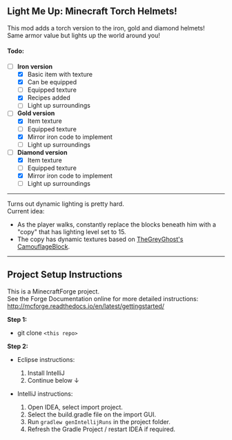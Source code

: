 ## Light Me Up: Minecraft Torch Helmets!
This mod adds a torch version to the iron, gold and diamond helmets!  
Same armor value but lights up the world around you!  

#### Todo: 
- [ ] **Iron version**
  - [x] Basic item with texture
  - [x] Can be equipped  
  - [ ] Equipped texture
  - [x] Recipes added  
  - [ ] Light up surroundings  
- [ ] **Gold version**
  - [x] Item texture
  - [ ] Equipped texture
  - [x] Mirror iron code to implement
  - [ ] Light up surroundings
- [ ] **Diamond version**
  - [x] Item texture
  - [ ] Equipped texture
  - [X] Mirror iron code to implement
  - [ ] Light up surroundings
  
<hr>

Turns out dynamic lighting is pretty hard.  
Current idea:
- As the player walks, constantly replace the blocks beneath him with a "copy" that has lighting level set to 15.
- The copy has dynamic textures based on [TheGreyGhost's CamouflageBlock](https://github.com/TheGreyGhost/MinecraftByExample/tree/1-12-2-final/src/main/java/minecraftbyexample/mbe04_block_dynamic_block_model1).

<hr>

## Project Setup Instructions
This is a MinecraftForge project.  
See the Forge Documentation online for more detailed instructions:
http://mcforge.readthedocs.io/en/latest/gettingstarted/

**Step 1:**
- git clone `<this repo>`

**Step 2:**
- Eclipse instructions:
  1. Install IntelliJ
  2. Continue below ↓

- IntelliJ instructions:
  1. Open IDEA, select import project.
  2. Select the build.gradle file on the import GUI.
  3. Run `gradlew genIntellijRuns` in the project folder.
  4. Refresh the Gradle Project / restart IDEA if required.
